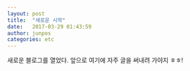 ```yaml
---
layout: post
title:  "새로운 시작"
date:   2017-03-29 01:43:59
author: junpos
categories: etc
---
```


새로운 블로그를 열었다. 앞으로 여기에 자주 글을 써내려 가야지 ㅎㅎ!
